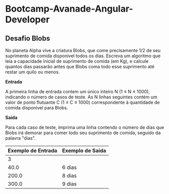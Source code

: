 # Bootcamp-Avanade-Angular-Developer
## Desafio Blobs

No planeta Alpha vive a criatura Blobs, que come precisamente 1/2 de seu suprimento de comida disponível todos os dias. Escreva um algoritmo que leia a capacidade inicial de suprimento de comida (em Kg), e calcule quantos dias passarão antes que Blobs coma todo esse suprimento até restar um quilo ou menos.

**Entrada**

A primeira linha de entrada contem um único inteiro N (1 ≤ N ≤ 1000), indicando o número de casos de teste. As N linhas seguintes contém um valor de ponto flutuante C (1 ≤ C ≤ 1000) correspondente à quantidade de comida disponível para Blobs.

**Saída**

Para cada caso de teste, imprima uma linha contendo o número de dias que Blobs irá demorar para comer todo seu suprimento de comida, seguido da palavra "dias".

 
Exemplo de Entrada | Exemplo de Saída
-------------------|------------------
3 |
40.0 | 6 dias
200.0 | 8 dias
300.0 | 9 dias




